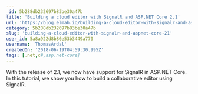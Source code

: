 ```yaml
---
_id: 5b288db232697b83be30a47b
title: 'Building a cloud editor with SignalR and ASP.NET Core 2.1'
url: 'https://blog.elmah.io/building-a-cloud-editor-with-signalr-and-asp-net-core-2-1/'
category: 5b288db232697b83be30a47b
slug: 'building-a-cloud-editor-with-signalr-and-aspnet-core-21'
user_id: 5a8a922d8b86e53b3449a770
username: 'ThomasArdal'
createdOn: '2018-06-19T04:59:30.995Z'
tags: [.net,c#,asp.net-core]
---
```


With the release of 2.1, we now have support for SignalR in ASP.NET Core. In this tutorial, we show you how to build a collaborative editor using SignalR.
